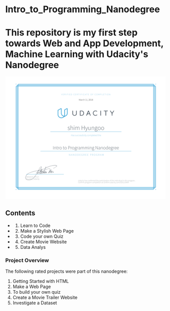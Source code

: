 # Intro_to_Programming_Nanodegree

# This repository is my first step towards Web and App Development, Machine Learning with Udacity's Nanodegree 

<p align = "center">
<img src = "Intro_Programming.png"><br>
</p>

## Contents  
- 1. Learn to Code
- 2. Make a Stylish Web Page
- 3. Code your own Quiz
- 4. Create Movie Website
- 5. Data Analys



### <a name="project-overview"></a>Project Overview

The following rated projects were part of this nanodegree:
1. Getting Started with HTML
2. Make a Web Page
3. To build your own quiz
4. Create a Movie Trailer Website
5. Investigate a Dataset


